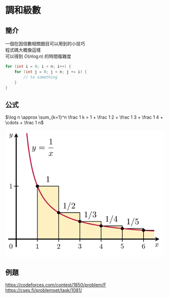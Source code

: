 # 調和級數
## 簡介
一個在因倍數相關題目可以用到的小技巧 \
程式碼大概像這樣 \
可以得到 $O(n \log n)$ 的時間複雜度
```cpp
for (int i = 0; i < n; i++) {
    for (int j = 0; j < n; j += i) {
        // to something
    }
}
```
## 公式
$\log n \approx \sum_{k=1}^n \frac 1 k =  1 + \frac 1 2 + \frac 1 3 + \frac 1 4 + \cdots + \frac 1 n$ \
$\quad$ \
![](https://github.com/dada878/blog/blob/master/assets/Snipaste_2023-09-09_20-53-54.png?raw=true)
## 例題
https://codeforces.com/contest/1850/problem/F \
https://cses.fi/problemset/task/1081/